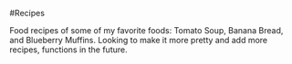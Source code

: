 #Recipes

Food recipes of some of my favorite foods: Tomato Soup, Banana Bread, and Blueberry Muffins.
Looking to make it more pretty and add more recipes, functions in the future.